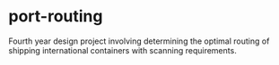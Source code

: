 # port-routing
Fourth year design project  involving determining the optimal routing of shipping international containers with scanning requirements.

